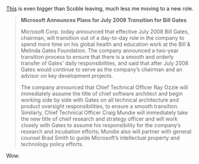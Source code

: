 [This](http://www.microsoft.com/presspass/press/2006/jun06/06-15CorpNewsPR.mspx) is
even bigger than Scoble leaving, much less me moving to a new role.

> **Microsoft Announces Plans for July 2008 Transition for Bill Gates**
>
> Microsoft Corp. today announced that effective July 2008 Bill Gates,
> chairman, will transition out of a day-to-day role in the company to
> spend more time on his global health and education work at the Bill &
> Melinda Gates Foundation. The company announced a two-year transition
> process to ensure that there is a smooth and orderly transfer of
> Gates’ daily responsibilities, and said that after July 2008 Gates
> would continue to serve as the company’s chairman and an advisor on
> key development projects.
>
> The company announced that Chief Technical Officer Ray Ozzie will
> immediately assume the title of chief software architect and begin
> working side by side with Gates on all technical architecture and
> product oversight responsibilities, to ensure a smooth transition.
> Similarly, Chief Technical Officer Craig Mundie will immediately take
> the new title of chief research and strategy officer and will work
> closely with Gates to assume his responsibility for the company’s
> research and incubation efforts; Mundie also will partner with general
> counsel Brad Smith to guide Microsoft’s intellectual property and
> technology policy efforts.

Wow.

